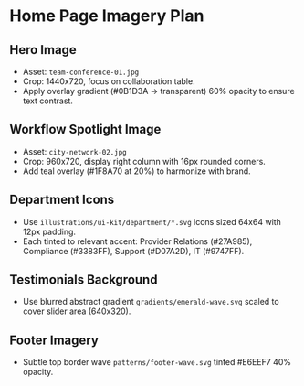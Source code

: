 # Home Page Imagery Plan

## Hero Image
- Asset: `team-conference-01.jpg`
- Crop: 1440x720, focus on collaboration table.
- Apply overlay gradient (#0B1D3A → transparent) 60% opacity to ensure text contrast.

## Workflow Spotlight Image
- Asset: `city-network-02.jpg`
- Crop: 960x720, display right column with 16px rounded corners.
- Add teal overlay (#1F8A70 at 20%) to harmonize with brand.

## Department Icons
- Use `illustrations/ui-kit/department/*.svg` icons sized 64x64 with 12px padding.
- Each tinted to relevant accent: Provider Relations (#27A985), Compliance (#3383FF), Support (#D07A2D), IT (#9747FF).

## Testimonials Background
- Use blurred abstract gradient `gradients/emerald-wave.svg` scaled to cover slider area (640x320).

## Footer Imagery
- Subtle top border wave `patterns/footer-wave.svg` tinted #E6EEF7 40% opacity.

